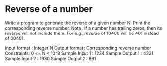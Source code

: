 # Reverse of a number

Write a program to generate the reverse of a given number N. Print the corresponding reverse number.
Note : If a number has trailing zeros, then its reverse will not include them. For e.g., reverse of 10400 will be 401 instead of 00401.


Input format :
Integer N
Output format :
Corresponding reverse number
Constraints:
0 <= N < 10^8
Sample Input 1 :
1234
Sample Output 1 :
4321
Sample Input 2 :
1980
Sample Output 2 :
891